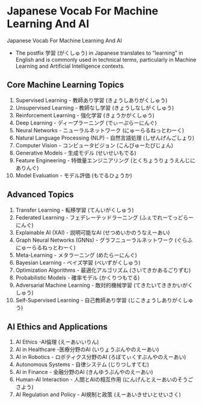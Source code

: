 # Japanese Vocab For Machine Learning And AI
Japanese Vocab For Machine Learning And AI

* The postfix 学習 (がくしゅう) in Japanese translates to “learning” in English and is commonly used in technical terms, particularly in Machine Learning and Artificial Intelligence contexts. 

## Core Machine Learning Topics
1.	Supervised Learning - 教師あり学習 (きょうしありがくしゅう)
2.	Unsupervised Learning - 教師なし学習 (きょうしなしがくしゅう)
3.	Reinforcement Learning - 強化学習 (きょうかがくしゅう)
4.	Deep Learning - ディープラーニング (でぃーぷらーにんぐ)
5.	Neural Networks - ニューラルネットワーク (にゅーらるねっとわーく)
6.	Natural Language Processing (NLP) - 自然言語処理 (しぜんげんごしょり)
7.	Computer Vision -  コンピュータビジョン (こんぴゅーたびじょん)
8.	Generative Models - 生成モデル (せいせいもでる)
9.	Feature Engineering - 特徴量エンジニアリング (とくちょうりょうえんじにありんぐ)
10.	Model Evaluation - モデル評価 (もでるひょうか)

## Advanced Topics
1.	Transfer Learning - 転移学習 (てんいがくしゅう)
2.	Federated Learning - フェデレーテッドラーニング (ふぇでれーてっどらーにんぐ)
3.	Explainable AI (XAI) - 説明可能なAI (せつめいかのうなえーあい)
4.	Graph Neural Networks (GNNs) - グラフニューラルネットワーク (ぐらふにゅーらるねっとわーく)
5.	Meta-Learning - メタラーニング (めたらーにんぐ)
6.	Bayesian Learning -  ベイズ学習 (べいずがくしゅう)
7.	Optimization Algorithms - 最適化アルゴリズム (さいてきかあるごりずむ)
8.	Probabilistic Models - 確率モデル (かくりつもでる)
9.	Adversarial Machine Learning - 敵対的機械学習 (てきたいてききかいがくしゅう)
10.	Self-Supervised Learning - 自己教師あり学習 (じこきょうしありがくしゅう)

## AI Ethics and Applications
1.	AI Ethics -AI倫理 (えーあいいりん)
2.	AI in Healthcare -医療分野のAI (いりょうぶんやのえーあい)
3.	AI in Robotics - ロボティクス分野のAI (ろぼてぃくすぶんやのえーあい)
4.	Autonomous Systems - 自律システム (じりつしすてむ)
5.	AI in Finance - 金融分野のAI (きんゆうぶんやのえーあい)
6.	Human-AI Interaction - 人間とAIの相互作用 (にんげんとえーあいのそうごさよう)
7.	AI Regulation and Policy - AI規制と政策 (えーあいきせいとせいさく)
